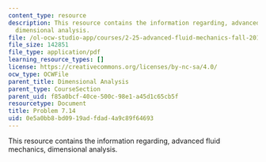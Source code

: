 ```yaml
---
content_type: resource
description: This resource contains the information regarding, advanced fluid mechanics,
  dimensional analysis.
file: /ol-ocw-studio-app/courses/2-25-advanced-fluid-mechanics-fall-2013/0e5a0bb8bd0919adfdad4a9c89f64693_MIT2_25F13_Shapi7.14_Prob.pdf
file_size: 142851
file_type: application/pdf
learning_resource_types: []
license: https://creativecommons.org/licenses/by-nc-sa/4.0/
ocw_type: OCWFile
parent_title: Dimensional Analysis
parent_type: CourseSection
parent_uid: f85a0bcf-40ce-500c-98e1-a45d1c65cb5f
resourcetype: Document
title: Problem 7.14
uid: 0e5a0bb8-bd09-19ad-fdad-4a9c89f64693
---
```

This resource contains the information regarding, advanced fluid mechanics, dimensional analysis.